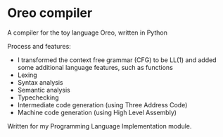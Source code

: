 # Oreo compiler
A compiler for the toy language Oreo, written in Python

Process and features:

* I transformed the context free grammar (CFG) to be LL(1) and added some additional language features, such as functions
* Lexing
* Syntax analysis
* Semantic analysis
* Typechecking
* Intermediate code generation (using Three Address Code)
* Machine code generation (using High Level Assembly)

Written for my Programming Language Implementation module.
